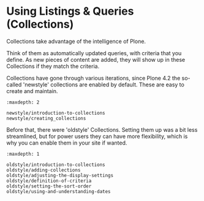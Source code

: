 # Using Listings & Queries (Collections)

Collections take advantage of the intelligence of Plone.

Think of them as automatically updated queries, with criteria that you define. As new pieces of content are added, they will show up in these Collections if they match the criteria.

Collections have gone through various iterations, since Plone 4.2 the so-called 'newstyle' collections are enabled by default. These are easy to create and maintain.

```{toctree}
:maxdepth: 2

newstyle/introduction-to-collections
newstyle/creating_collections
```

Before that, there were 'oldstyle' Collections. Setting them up was a bit less streamlined, but for power users they can have more flexibility, which is why you can enable them in your site if wanted.

```{toctree}
:maxdepth: 1

oldstyle/introduction-to-collections
oldstyle/adding-collections
oldstyle/adjusting-the-display-settings
oldstyle/definition-of-criteria
oldstyle/setting-the-sort-order
oldstyle/using-and-understanding-dates
```

